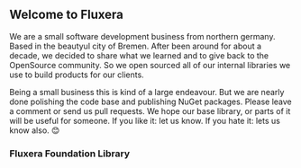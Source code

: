 ## Welcome to Fluxera

We are a small software development business from northern germany. Based in the beautyul city of Bremen. After been around for about a decade, we decided to share what we learned and to give back to the OpenSource community. So we open sourced all of our internal libraries we use to build products for our clients.

Being a small business this is kind of a large endeavour. But we are nearly done polishing the code base and publishing NuGet packages. Please leave a comment or send us pull requests. We hope our base library, or parts of it will be useful for someone. If you like it: let us know. If you hate it: lets us know also. 😊

### Fluxera Foundation Library



<!--

**Here are some ideas to get you started:**

🙋‍♀️ A short introduction - what is your organization all about?
🌈 Contribution guidelines - how can the community get involved?
👩‍💻 Useful resources - where can the community find your docs? Is there anything else the community should know?
🍿 Fun facts - what does your team eat for breakfast?
🧙 Remember, you can do mighty things with the power of [Markdown](https://guides.github.com/features/mastering-markdown/)
-->
